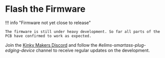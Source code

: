 # Flash the Firmware

!!! info "Firmware not yet close to release"

    The firmware is still under heavy development. So far all parts of the PCB have confirmed to work as expected.

Join the [Kinky Makers Discord](https://discord.gg/hephqY2m8A) and follow the _#elims-smartass-plug-edging-device_ channel to receive regular updates on the development.

<!-- ## ESP Webflash -->

<!-- ## ESP Flash Utility -->

